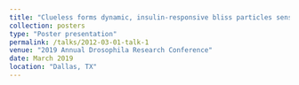 ```yaml
---
title: "Clueless forms dynamic, insulin-responsive bliss particles sensitive to stress"
collection: posters
type: "Poster presentation"
permalink: /talks/2012-03-01-talk-1
venue: "2019 Annual Drosophila Research Conference"
date: March 2019
location: "Dallas, TX"
---
```

